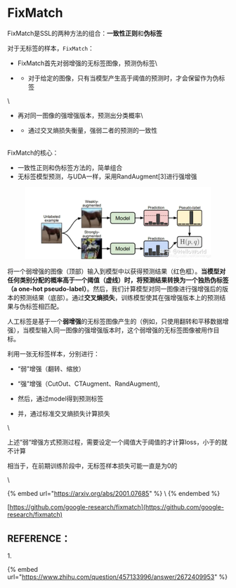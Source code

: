# FixMatch



FixMatch是SSL的两种方法的组合：**一致性正则**和**伪标签**



对于无标签的样本，`FixMatch`：

* FixMatch首先对弱增强的无标签图像，预测伪标签\

*
  * 对于给定的图像，只有当模型产生高于阈值的预测时，才会保留作为伪标签

\


* 再对同一图像的强增强版本，预测出分类概率\

*
  * 通过交叉熵损失衡量，强弱二者的预测的一致性

\
FixMatch的核心：

* 一致性正则和伪标签方法的，简单组合
* 无标签模型预测，与UDA一样，采用RandAugment\[3]进行强增强



<figure><img src="../../.gitbook/assets/image (1) (1).png" alt=""><figcaption></figcaption></figure>

将一个弱增强的图像（顶部）输入到模型中以获得预测结果（红色框）。**当模型对任何类别分配的概率高于一个阈值（虚线）时，将预测结果转换为一个独热伪标签（**a one-hot pseudo-label**）**。然后，我们计算模型对同一图像进行强增强后的版本的预测结果（底部）。通过**交叉熵损失**，训练模型使其在强增强版本上的预测结果与伪标签相匹配。



人工标签是基于一个**弱增强**的无标签图像产生的（例如，只使用翻转和平移数据增强），当模型输入同一图像的强增强版本时，这个弱增强的无标签图像被用作目标。



利用一张无标签样本，分别进行：

* “弱”增强（翻转、缩放）
* “强”增强（CutOut、CTAugment、RandAugment),



* 然后，通过model得到预测标签
* 并，通过标准交叉熵损失计算损失

\


上述“弱“增强方式预测过程，需要设定一个阈值大于阈值的才计算loss，小于的就不计算

相当于，在前期训练阶段中，无标签样本损失可能一直是为0的

\


{% embed url="https://arxiv.org/abs/2001.07685" %}
\\
{% endembed %}

[https://github.com/google-research/fixmatch](https://github.com/google-research/fixmatch)

## REFERENCE：

1\.

{% embed url="https://www.zhihu.com/question/457133996/answer/2672409953" %}



